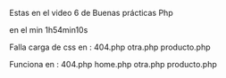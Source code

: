 Estas en el video 6 de Buenas prácticas Php

en el min 1h54min10s


Falla carga de css en :
404.php
otra.php
producto.php

Funciona en :
404.php
home.php
otra.php
producto.php
